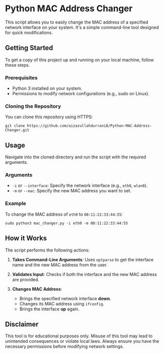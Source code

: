 # Python MAC Address Changer

This script allows you to easily change the MAC address of a specified network interface on your system. It's a simple command-line tool designed for quick modifications.

## Getting Started

To get a copy of this project up and running on your local machine, follow these steps.

### Prerequisites

- Python 3 installed on your system.
- Permissions to modify network configurations (e.g., sudo on Linux).

### Cloning the Repository

You can clone this repository using HTTPS:

    git clone https://github.com/aizazullahdurrani8/Python-MAC-Address-Changer.git

## Usage

Navigate into the cloned directory and run the script with the required arguments.

### Arguments

- `-i` or `--interface`: Specify the network interface (e.g., `eth0`, `wlan0`).
- `-m` or `--mac`: Specify the new MAC address you want to set.

### Example

To change the MAC address of `eth0` to `00:11:22:33:44:55`:

    sudo python3 mac_changer.py -i eth0 -m 00:11:22:33:44:55

## How it Works

The script performs the following actions:

1. **Takes Command-Line Arguments**: Uses `optparse` to get the interface name and the new MAC address from the user.

2. **Validates Input**: Checks if both the interface and the new MAC address are provided.

3. **Changes MAC Address**:

   - Brings the specified network interface **down**.
   - Changes its MAC address using `ifconfig`.
   - Brings the interface **up** again.

## Disclaimer

This tool is for educational purposes only. Misuse of this tool may lead to unintended consequences or violate local laws. Always ensure you have the necessary permissions before modifying network settings.
